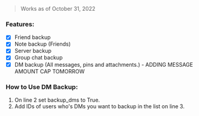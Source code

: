 > Works as of October 31, 2022

### Features:
- [x] Friend backup
- [x] Note backup (Friends)
- [x] Server backup
- [x] Group chat backup
- [x] DM backup (All messages, pins and attachments.) - ADDING MESSAGE AMOUNT CAP TOMORROW

### How to Use DM Backup:
1. On line 2 set backup_dms to True.
2. Add IDs of users who's DMs you want to backup in the list on line 3.
